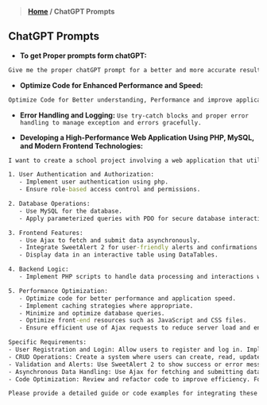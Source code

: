 > **[Home](https://github.com/RakeshKengale/RaKKeN)  /  ChatGPT Prompts**


## ChatGPT Prompts


- **To get Proper prompts form chatGPT:**
```cmd
Give me the proper chatGPT prompt for a better and more accurate result. also improve prompts for better accuracy.
```


- **Optimize Code for Enhanced Performance and Speed:**
```cmd
Optimize Code for Better understanding, Performance and improve application speed.
```

- **Error Handling and Logging:**
```Use try-catch blocks and proper error handling to manage exception and errors gracefully.```

- **Developing a High-Performance Web Application Using PHP, MySQL, and Modern Frontend Technologies:**
```cmd
I want to create a school project involving a web application that utilizes PHP, MySQL, Ajax, SweetAlert 2, DataTables (JavaScript table library), parameterized queries, and PDO. The project should include the following features:

1. User Authentication and Authorization:
   - Implement user authentication using php.
   - Ensure role-based access control and permissions.

2. Database Operations:
   - Use MySQL for the database.
   - Apply parameterized queries with PDO for secure database interactions.

3. Frontend Features:
   - Use Ajax to fetch and submit data asynchronously.
   - Integrate SweetAlert 2 for user-friendly alerts and confirmations.
   - Display data in an interactive table using DataTables.

4. Backend Logic:
   - Implement PHP scripts to handle data processing and interactions with the database.

5. Performance Optimization:
   - Optimize code for better performance and application speed.
   - Implement caching strategies where appropriate.
   - Minimize and optimize database queries.
   - Optimize front-end resources such as JavaScript and CSS files.
   - Ensure efficient use of Ajax requests to reduce server load and enhance responsiveness.

Specific Requirements:
- User Registration and Login: Allow users to register and log in. Implement role-based access where certain features are restricted based on user roles.
- CRUD Operations: Create a system where users can create, read, update, and delete records. Display these records in a DataTable.
- Validation and Alerts: Use SweetAlert 2 to show success or error messages after form submissions or data operations.
- Asynchronous Data Handling: Use Ajax for fetching and submitting data without page reloads.
- Code Optimization: Review and refactor code to improve efficiency. Focus on minimizing redundant operations, optimizing query performance, and ensuring fast load times.

Please provide a detailed guide or code examples for integrating these technologies into the project, focusing on best practices for security, performance, and speed.
```
